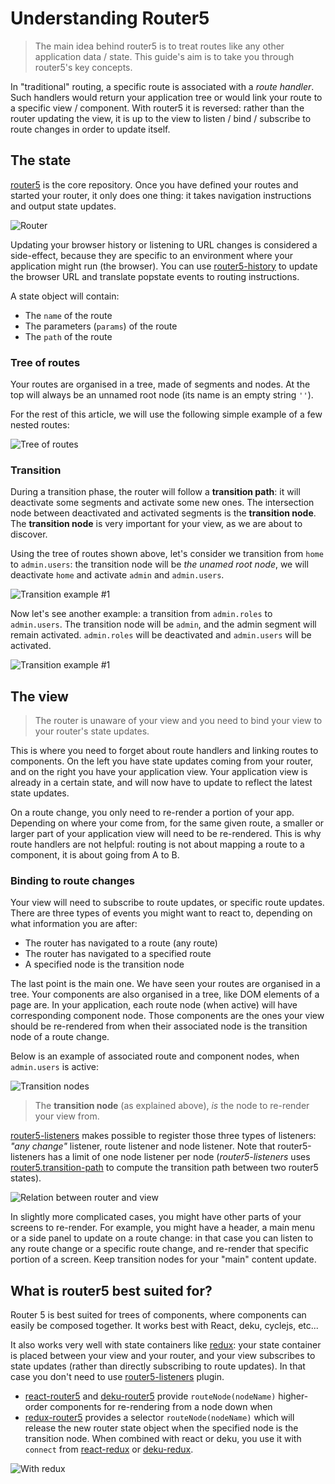 # Understanding Router5

> The main idea behind router5 is to treat routes like any other application data / state. This guide's aim is to take you through router5's key concepts.

In "traditional" routing, a specific route is associated with a _route handler_. Such handlers would return your application tree or would link your route to a specific view / component. With router5 it is reversed: rather than the router updating the view, it is up to the view to listen / bind / subscribe to route changes in order to update itself.


## The state

[router5](https://github.com/router5/router5) is the core repository. Once you have defined your routes and started your router, it only does one thing: it takes navigation instructions and output state updates.

![Router](/img/router.png)

Updating your browser history or listening to URL changes is considered a side-effect, because they are specific to an environment where your application might run (the browser). You can use [router5-history](https://github.com/router5/router5-history) to update the browser URL and translate popstate events to routing instructions.

A state object will contain:
- The `name` of the route
- The parameters (`params`) of the route
- The `path` of the route


### Tree of routes

Your routes are organised in a tree, made of segments and nodes. At the top will always be an unnamed root node (its name is an empty string `''`).

For the rest of this article, we will use the following simple example of a few nested routes:

![Tree of routes](/img/routes-tree.png)

### Transition

During a transition phase, the router will follow a __transition path__: it will deactivate some segments and activate some new ones. The intersection node between deactivated and activated segments is the __transition node__. The __transition node__ is very important for your view, as we are about to discover.

Using the tree of routes shown above, let's consider we transition from `home` to `admin.users`: the transition node will be _the unamed root node_, we will deactivate `home` and activate `admin` and `admin.users`.

![Transition example #1](/img/routes-tree-transition-1.png)

Now let's see another example: a transition from `admin.roles` to `admin.users`. The transition node will be `admin`, and the admin segment will remain activated. `admin.roles` will be deactivated and `admin.users` will be activated.

![Transition example #1](/img/routes-tree-transition-2.png)


## The view

> The router is unaware of your view and you need to bind your view to your router's state updates.

This is where you need to forget about route handlers and linking routes to components. On the left you have state updates coming from your router, and on the right you have your application view. Your application view is already in a certain state, and will now have to update to reflect the latest state updates.

On a route change, you only need to re-render a portion of your app. Depending on where your come from, for the same given route, a smaller or larger part of your application view will need to be re-rendered. This is why route handlers are not helpful: routing is not about mapping a route to a component, it is about going from A to B.


### Binding to route changes

Your view will need to subscribe to route updates, or specific route updates. There are three types of events you might want to react to, depending on what information you are after:

- The router has navigated to a route (any route)
- The router has navigated to a specified route
- A specified node is the transition node

The last point is the main one. We have seen your routes are organised in a tree. Your components are also organised in a tree, like DOM elements of a page are. In your application, each route node (when active) will have corresponding component node. Those components are the ones your view should be re-rendered from when their associated node is the transition node of a route change.

Below is an example of associated route and component nodes, when `admin.users` is active:

![Transition nodes](/img/routes-tree-components.png)

> The __transition node__ (as explained above), _is_ the node to re-render your view from.

[router5-listeners](https://github.com/router5/router5-listeners) makes possible to register those three types of listeners: _"any change"_ listener, route listener and node listener. Note that router5-listeners has a limit of one node listener per node (_router5-listeners_ uses [router5.transition-path](https://github.com/router5/transition-path) to compute the transition path between two router5 states).

![Relation between router and view](/img/router-view.png)

In slightly more complicated cases, you might have other parts of your screens to re-render. For example, you might have a header, a main menu or a side panel to update on a route change: in that case you can listen to any route change or a specific route change, and re-render that specific portion of a screen. Keep transition nodes for your "main" content update.


## What is router5 best suited for?

Router 5 is best suited for trees of components, where components can easily be composed together. It works best with React, deku, cyclejs, etc...

It also works very well with state containers like [redux](http://rackt.org/redux/index.html): your state container is placed between your view and your router, and your view subscribes to state updates (rather than directly subscribing to route updates). In that case you don't need to use [router5-listeners](https://github.com/router5/router5-listeners) plugin.

- [react-router5](https://github.com/router5/react-router5) and [deku-router5](https://github.com/router5/deku-router5) provide `routeNode(nodeName)` higher-order components for re-rendering from a node down when
- [redux-router5](https://github.com/router5/redux-router) provides a selector `routeNode(nodeName)` which will release the new router state object when the specified node is the transition node. When combined with react or deku, you use it with `connect` from [react-redux](https://github.com/rackt/react-redux) or [deku-redux](https://github.com/troch/deku-redux).

![With redux](/img/router-redux.png)
